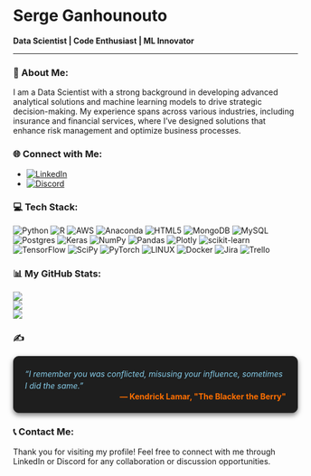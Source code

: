 # Serge Ganhounouto

**Data Scientist | Code Enthusiast | ML Innovator**

---

### 🌟 About Me:
I am a Data Scientist with a strong background in developing advanced analytical solutions and machine learning models to drive strategic decision-making.  My experience spans across various industries, including insurance and financial services, where I’ve designed solutions that enhance risk management and optimize business processes.

### 🌐 Connect with Me:
- [![LinkedIn](https://img.shields.io/badge/LinkedIn-%230077B5.svg?logo=linkedin&logoColor=white)](https://linkedin.com/in/gserge/)
- [![Discord](https://img.shields.io/badge/Discord-%237289DA.svg?logo=discord&logoColor=white)](https://discord.gg/MPVBTWWf)

### 💻 Tech Stack:
![Python](https://img.shields.io/badge/python-3670A0?style=flat&logo=python&logoColor=ffdd54) 
![R](https://img.shields.io/badge/r-%23276DC3.svg?style=flat&logo=r&logoColor=white) 
![AWS](https://img.shields.io/badge/AWS-%23FF9900.svg?style=flat&logo=amazon-aws&logoColor=white) 
![Anaconda](https://img.shields.io/badge/Anaconda-%2344A833.svg?style=flat&logo=anaconda&logoColor=white) 
![HTML5](https://img.shields.io/badge/html5-%23E34F26.svg?style=flat&logo=html5&logoColor=white) 
![MongoDB](https://img.shields.io/badge/MongoDB-%234ea94b.svg?style=flat&logo=mongodb&logoColor=white) 
![MySQL](https://img.shields.io/badge/mysql-%2300f.svg?style=flat&logo=mysql&logoColor=white) 
![Postgres](https://img.shields.io/badge/postgres-%23316192.svg?style=flat&logo=postgresql&logoColor=white) 
![Keras](https://img.shields.io/badge/Keras-%23D00000.svg?style=flat&logo=Keras&logoColor=white) 
![NumPy](https://img.shields.io/badge/numpy-%23013243.svg?style=flat&logo=numpy&logoColor=white) 
![Pandas](https://img.shields.io/badge/pandas-%23150458.svg?style=flat&logo=pandas&logoColor=white) 
![Plotly](https://img.shields.io/badge/Plotly-%233F4F75.svg?style=flat&logo=plotly&logoColor=white) 
![scikit-learn](https://img.shields.io/badge/scikit--learn-%23F7931E.svg?style=flat&logo=scikit-learn&logoColor=white) 
![TensorFlow](https://img.shields.io/badge/TensorFlow-%23FF6F00.svg?style=flat&logo=TensorFlow&logoColor=white) 
![SciPy](https://img.shields.io/badge/SciPy-%230C55A5.svg?style=flat&logo=scipy&logoColor=%white) 
![PyTorch](https://img.shields.io/badge/PyTorch-%23EE4C2C.svg?style=flat&logo=PyTorch&logoColor=white) 
![LINUX](https://img.shields.io/badge/Linux-FCC624?style=flat&logo=linux&logoColor=black) 
![Docker](https://img.shields.io/badge/docker-%230db7ed.svg?style=flat&logo=docker&logoColor=white) 
![Jira](https://img.shields.io/badge/jira-%230A0FFF.svg?style=flat&logo=jira&logoColor=white) 
![Trello](https://img.shields.io/badge/Trello-%23026AA7.svg?style=flat&logo=Trello&logoColor=white)

### 📊 My GitHub Stats:
![](https://github-readme-stats.vercel.app/api?username=GhntSergio&theme=dark&hide_border=false&include_all_commits=true&count_private=true)<br/>
![](https://github-readme-streak-stats.herokuapp.com/?user=GhntSergio&theme=dark&hide_border=false)<br/>
![](https://github-readme-stats.vercel.app/api/top-langs/?username=GhntSergio&theme=dark&hide_border=false&include_all_commits=true&count_private=true&layout=compact)

### ✍️ 

<div style="background-color:#1e1e1e; padding: 20px; border-radius: 10px; border: 1px solid #333; box-shadow: 0px 4px 8px rgba(0,0,0,0.5); transition: background-color 0.3s;">
  <p style="font-style: italic; color: #87CEEB; margin: 0; line-height: 1.5;">
    “I remember you was conflicted, misusing your influence, sometimes I did the same.”
  </p>
  <div style="text-align: right; color:#FF6F00; font-weight: bold;">
    — Kendrick Lamar, "The Blacker the Berry"
  </div>
</div>

<style>
  div:hover {
    background-color: #333;
  }
</style>





### 📞 Contact Me:
Thank you for visiting my profile! Feel free to connect with me through LinkedIn or Discord for any collaboration or discussion opportunities.
